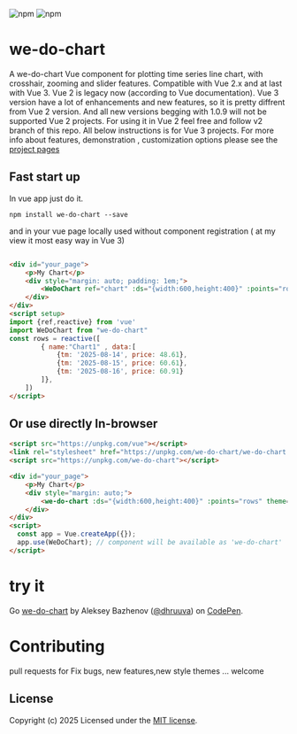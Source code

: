 ![npm](https://img.shields.io/npm/v/we-do-chart?color=green)
![npm](https://img.shields.io/npm/dw/we-do-chart)

#  we-do-chart
A we-do-chart Vue component for plotting time series line chart, with crosshair, zooming and slider features. Compatible with Vue 2.x and at last with Vue 3.
Vue 2 is legacy now (according to Vue documentation). Vue 3 version have a lot of enhancements and new features, so it is pretty diffrent from Vue 2 version. And all new versions begging with 1.0.9 will not be supported Vue 2 projects. For using it in Vue 2 feel free and follow v2 branch of this repo.
All below instructions is for Vue 3 projects.
For more info about features, demonstration , customization options please see the [project pages](https://dhruuva.github.io/we-do-chart/)


##  Fast start up 
In vue app  just do it.
```
npm install we-do-chart --save
```
and in your vue page locally used without component registration ( at my view it most easy  way in Vue 3)

``` html

<div id="your_page">
	<p>My Chart</p>
	<div style="margin: auto; padding: 1em;">
		<WeDoChart ref="chart" :ds="{width:600,height:400}" :points="rows" theme="berry"/>
	</div>
</div>
<script setup>
import {ref,reactive} from 'vue'
import WeDoChart from "we-do-chart"
const rows = reactive([                                        
	    { name:"Chart1" , data:[             
	        {tm: '2025-08-14', price: 48.61}, 
	        {tm: '2025-08-15', price: 60.61}, 
	        {tm: '2025-08-16', price: 60.91}
	    ]},
    ])                          
</script>
```
## Or use directly  In-browser
``` html
<script src="https://unpkg.com/vue"></script>
<link rel="stylesheet" href="https://unpkg.com/we-do-chart/we-do-chart.css">
<script src="https://unpkg.com/we-do-chart"></script>

<div id="your_page">
	<p>My Chart</p>
	<div style="margin: auto;">
		<we-do-chart :ds="{width:600,height:400}" :points="rows" theme="berry"></we-do-chart>
	</div>
</div>
<script>
  const app = Vue.createApp({});
  app.use(WeDoChart); // component will be available as 'we-do-chart'
</script>

```
# try it
Go [we-do-chart](https://codepen.io/dhruuva/pen/VwjNyjG) by Aleksey Bazhenov
  ([@dhruuva](https://codepen.io/dhruuva)) on [CodePen](https://codepen.io).

# Contributing
pull requests for Fix bugs, new features,new style themes  ... welcome

## License

Copyright (c) 2025
Licensed under the [MIT license](https://github.com/Dhruuva/we-do-chart?tab=MIT-1-ov-file#readme).
